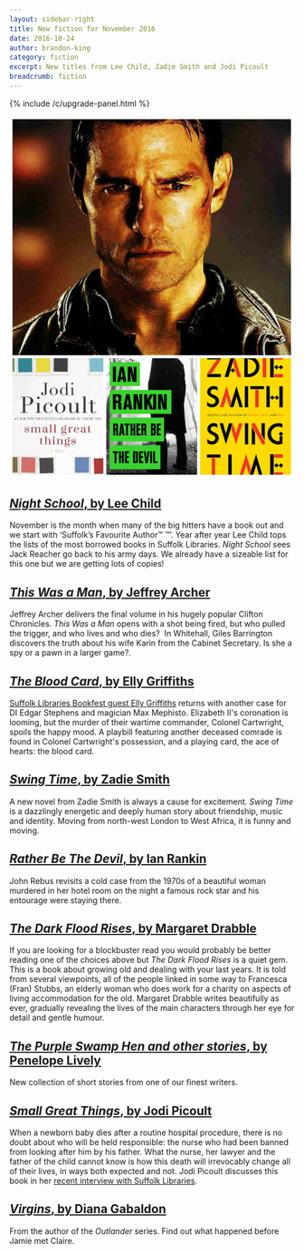 ```yaml
---
layout: sidebar-right
title: New fiction for November 2016
date: 2016-10-24
author: brandon-king
category: fiction
excerpt: New titles from Lee Child, Zadie Smith and Jodi Picoult
breadcrumb: fiction
---
```

{% include /c/upgrade-panel.html %}

![Jack Reacher, Jodi Picoult, Ian Rankin and Zadie Smith](/images/featured/featured-november-fiction.jpg)

<h2><a href="https://suffolk.spydus.co.uk/cgi-bin/spydus.exe/FULL/OPAC/BIBENQ/5875036/67089490,3"><cite>Night School</cite>, by Lee Child</a></h2>

November is the month when many of the big hitters have a book out and we start with ‘Suffolk’s Favourite Author&#8482; &trade;’. Year after year Lee Child tops the lists of the most borrowed books in Suffolk Libraries. <cite>Night School</cite> sees Jack Reacher go back to his army days.  We already have a sizeable list for this one but we are getting lots of copies!

<h2><a href="https://suffolk.spydus.co.uk/cgi-bin/spydus.exe/FULL/OPAC/BIBENQ/5877130/66648639,2"><cite>This Was a Man</cite>, by Jeffrey Archer</a></h2>

Jeffrey Archer delivers the final volume in his hugely popular Clifton Chronicles. <cite>This Was a Man</cite> opens with a shot being fired, but who pulled the trigger, and who lives and who dies?  In Whitehall, Giles Barrington discovers the truth about his wife Karin from the Cabinet Secretary. Is she a spy or a pawn in a larger game?.

<h2><a href="https://suffolk.spydus.co.uk/cgi-bin/spydus.exe/ENQ/OPAC/BIBENQ/5879803?QRY=CTIBIB%3C%20IRN(67086396)&QRYTEXT=The%20blood%20card"><cite>The Blood Card</cite>, by Elly Griffiths</a></h2>

<a href="https://www.suffolklibraries.co.uk/events/felixstowe-2016-10-29-suffolk-libraries-bookfest-the-magic-of-elly-griffiths/">Suffolk Libraries Bookfest guest Elly Griffiths</a> returns with another case for DI Edgar Stephens and magician Max Mephisto. Elizabeth II's coronation is looming, but the murder of their wartime commander, Colonel Cartwright, spoils the happy mood. A playbill featuring another deceased comrade is found in Colonel Cartwright's possession, and a playing card, the ace of hearts: the blood card.

<h2><a href="https://suffolk.spydus.co.uk/cgi-bin/spydus.exe/ENQ/OPAC/BIBENQ/5882866?QRY=CTIBIB%3C%20IRN(5586022)&QRYTEXT=Swing%20time"><cite>Swing Time</cite>, by Zadie Smith</a></h2>

A new novel from Zadie Smith is always a cause for excitement. <cite>Swing Time</cite> is a dazzlingly energetic and deeply human story about friendship, music and identity. Moving from north-west London to West Africa, it is funny and moving.

<h2><a href="https://suffolk.spydus.co.uk/cgi-bin/spydus.exe/ENQ/OPAC/BIBENQ/5883905?QRY=CTIBIB%3C%20IRN(66833013)&QRYTEXT=Rather%20be%20the%20devil"><cite>Rather Be The Devil</cite>, by Ian Rankin</cite></a></h2>

John Rebus revisits a cold case from the 1970s of a beautiful woman murdered in her hotel room on the night a famous rock star and his entourage were staying there.

<h2><a href="https://suffolk.spydus.co.uk/cgi-bin/spydus.exe/ENQ/OPAC/BIBENQ/5885417?QRY=CTIBIB%3C%20IRN(66285379)&QRYTEXT=The%20dark%20flood%20rises"><cite>The Dark Flood Rises</cite>, by Margaret Drabble</a></h2>

If you are looking for a blockbuster read you would probably be better reading one of the choices above but <cite>The Dark Flood Rises</cite> is a quiet gem. This is a book about growing old and dealing with your last years. It is told from several viewpoints, all of the people linked in some way to Francesca (Fran) Stubbs, an elderly woman who does work for a charity on aspects of living accommodation for the old. Margaret Drabble writes beautifully as ever, gradually revealing the lives of the main characters through her eye for detail and gentle humour.

<h2><a href="https://suffolk.spydus.co.uk/cgi-bin/spydus.exe/ENQ/OPAC/BIBENQ/5887173?QRY=CTIBIB%3C%20IRN(67086308)&QRYTEXT=The%20purple%20swamp%20hen%20and%20other%20stories"><cite>The Purple Swamp Hen and other stories</cite>, by Penelope Lively</a></h2>

New collection of short stories from one of our finest writers.

<h2><a href="https://suffolk.spydus.co.uk/cgi-bin/spydus.exe/ENQ/OPAC/BIBENQ/5889927?QRY=CTIBIB%3C%20IRN(66831902)&QRYTEXT=Small%20great%20things"><cite>Small Great Things</cite>, by Jodi Picoult</a></h2>

When a newborn baby dies after a routine hospital procedure, there is no doubt about who will be held responsible: the nurse who had been banned from looking after him by his father. What the nurse, her lawyer and the father of the child cannot know is how this death will irrevocably change all of their lives, in ways both expected and not. Jodi Picoult discusses this book in her <a href="https://www.suffolklibraries.co.uk/meet-the-author/meet-the-author-jodi-picoult/">recent interview with Suffolk Libraries</a>.

<h2><a href="https://suffolk.spydus.co.uk/cgi-bin/spydus.exe/ENQ/OPAC/BIBENQ/5890939?QRY=CTIBIB%3C%20IRN(67086393)&QRYTEXT=Virgins"><cite>Virgins</cite>, by Diana Gabaldon</a></h2>

From the author of the <cite>Outlander</cite> series. Find out what happened before Jamie met Claire.
